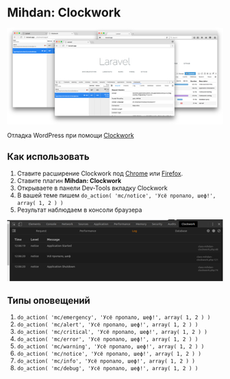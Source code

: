 # Mihdan: Clockwork

![](./assets/screenshot-1.png)

Отладка WordPress при помощи [Clockwork](https://underground.works/clockwork/)

## Как использовать

1. Ставите расширение Clockwork под [Chrome](https://chrome.google.com/webstore/detail/clockwork/dmggabnehkmmfmdffgajcflpdjlnoemp) или [Firefox](https://addons.mozilla.org/en-US/firefox/addon/clockwork-dev-tools/).
2. Ставите плагин **Mihdan: Clockwork**
3. Открываете в панели Dev-Tools вкладку Clockwork
4. В вашей теме пишем `do_action( 'mc/notice', 'Усё пропало, шеф!', array( 1, 2 ) )`
5. Результат наблюдаем в консоли браузера

![](./assets/screenshot-2.png)

## Типы оповещений

1. `do_action( 'mc/emergency', 'Усё пропало, шеф!', array( 1, 2 ) )`
2. `do_action( 'mc/alert', 'Усё пропало, шеф!', array( 1, 2 ) )`
3. `do_action( 'mc/critical', 'Усё пропало, шеф!', array( 1, 2 ) )`
4. `do_action( 'mc/error', 'Усё пропало, шеф!', array( 1, 2 ) )`
5. `do_action( 'mc/warning', 'Усё пропало, шеф!', array( 1, 2 ) )`
6. `do_action( 'mc/notice', 'Усё пропало, шеф!', array( 1, 2 ) )`
7. `do_action( 'mc/info', 'Усё пропало, шеф!', array( 1, 2 ) )`
8. `do_action( 'mc/debug', 'Усё пропало, шеф!', array( 1, 2 ) )`